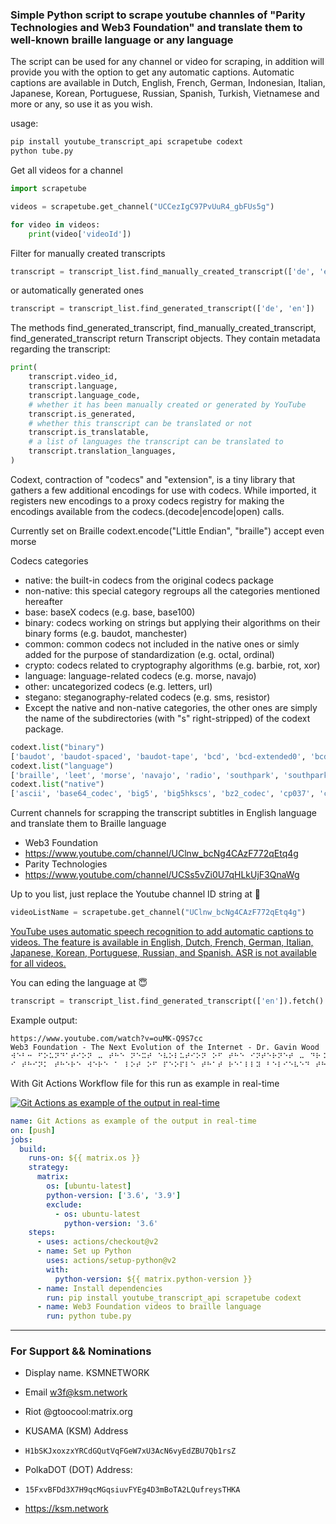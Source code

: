 ### Simple Python script to scrape youtube channles of "Parity Technologies and Web3 Foundation" and translate them to well-known braille language or any language

The script can be used for any channel or video for scraping, in addition will provide you with the option to get any automatic captions. Automatic captions are available in Dutch, English, French, German, Indonesian, Italian, Japanese, Korean, Portuguese, Russian, Spanish, Turkish, Vietnamese and more or any, so use it as you wish.

usage:
```python
pip install youtube_transcript_api scrapetube codext
python tube.py
```

Get all videos for a channel

```python
import scrapetube

videos = scrapetube.get_channel("UCCezIgC97PvUuR4_gbFUs5g")

for video in videos:
    print(video['videoId'])
```

Filter for manually created transcripts

```python
transcript = transcript_list.find_manually_created_transcript(['de', 'en'])
```
or automatically generated ones
```python
transcript = transcript_list.find_generated_transcript(['de', 'en'])
```

The methods find_generated_transcript, find_manually_created_transcript, find_generated_transcript return Transcript objects. They contain metadata regarding the transcript:
```python
print(
    transcript.video_id,
    transcript.language,
    transcript.language_code,
    # whether it has been manually created or generated by YouTube
    transcript.is_generated,
    # whether this transcript can be translated or not
    transcript.is_translatable,
    # a list of languages the transcript can be translated to
    transcript.translation_languages,
)
```

Codext, contraction of "codecs" and "extension", is a tiny library that gathers a few additional encodings for use with codecs. While imported, it registers new encodings to a proxy codecs registry for making the encodings available from the codecs.(decode|encode|open) calls.

Currently set on Braille codext.encode("Little Endian", "braille") accept even morse

Codecs categories

* native: the built-in codecs from the original codecs package
* non-native: this special category regroups all the categories mentioned hereafter
* base: baseX codecs (e.g. base, base100)
* binary: codecs working on strings but applying their algorithms on their binary forms (e.g. baudot, manchester)
* common: common codecs not included in the native ones or simly added for the purpose of standardization (e.g. octal, ordinal)
* crypto: codecs related to cryptography algorithms (e.g. barbie, rot, xor)
* language: language-related codecs (e.g. morse, navajo)
* other: uncategorized codecs (e.g. letters, url)
* stegano: steganography-related codecs (e.g. sms, resistor)
* Except the native and non-native categories, the other ones are simply the name of the subdirectories (with "s" right-stripped) of the codext package.

```python
codext.list("binary")
['baudot', 'baudot-spaced', 'baudot-tape', 'bcd', 'bcd-extended0', 'bcd-extended1', 'excess3', 'gray', 'manchester', 'manchester-inverted']
codext.list("language")
['braille', 'leet', 'morse', 'navajo', 'radio', 'southpark', 'southpark-icase', 'tom-tom']
codext.list("native")
['ascii', 'base64_codec', 'big5', 'big5hkscs', 'bz2_codec', 'cp037', 'cp273', 'cp424', 'cp437', 'cp500', 'cp775', 'cp850', 'cp852', 'cp855', 'cp857', 'cp858', 'cp860', 'cp861', 'cp862', 'cp863', ...]
```

Current channels for scrapping the transcript subtitles in English language and translate them to Braille language
* Web3 Foundation
* https://www.youtube.com/channel/UClnw_bcNg4CAzF772qEtq4g
* Parity Technologies
* https://www.youtube.com/channel/UCSs5vZi0U7qHLkUjF3QnaWg

Up to you list, just replace the Youtube channel ID string at :exploding_head:
```python
videoListName = scrapetube.get_channel("UClnw_bcNg4CAzF772qEtq4g")
```
[YouTube uses automatic speech recognition to add automatic captions to videos. The feature is available in English, Dutch, French, German, Italian, Japanese, Korean, Portuguese, Russian, and Spanish. ASR is not available for all videos.](https://support.google.com/youtube/answer/7296221?hl=en#:~:text=YouTube%20uses%20automatic%20speech%20recognition,not%20available%20for%20all%20videos.)

You can eding the language at :innocent:
```python
transcript = transcript_list.find_generated_transcript(['en']).fetch()
```
Example output:
```
https://www.youtube.com/watch?v=ouMK-Q9S7cc
Web3 Foundation - The Next Evolution of the Internet - Dr. Gavin Wood
⠺⠑⠃⠒⠀⠋⠕⠥⠝⠙⠁⠞⠊⠕⠝⠀⠤⠀⠞⠓⠑⠀⠝⠑⠭⠞⠀⠑⠧⠕⠇⠥⠞⠊⠕⠝⠀⠕⠋⠀⠞⠓⠑⠀⠊⠝⠞⠑⠗⠝⠑⠞⠀⠤⠀⠙⠗⠨⠀⠛⠁⠧⠊⠝⠀⠺⠕⠕⠙
⠊⠀⠞⠓⠊⠝⠅⠀⠞⠓⠑⠗⠑⠀⠺⠑⠗⠑⠀⠁⠀⠇⠕⠞⠀⠕⠋⠀⠏⠑⠕⠏⠇⠑⠀⠞⠓⠁⠞⠀⠗⠑⠁⠇⠇⠽⠀⠃⠑⠇⠊⠑⠧⠑⠙⠀⠞⠓⠑⠀⠊⠝⠞⠑⠗⠝⠑⠞⠀⠺⠁⠎⠀⠺⠁⠎⠀⠛⠕⠝⠝⠁⠀⠃⠑⠀⠁⠀⠞⠗⠁⠝⠎⠋⠕⠗⠍⠁⠞⠊⠧⠑⠀⠞⠑⠉⠓⠝⠕⠇⠕⠛⠽⠀⠋⠕⠗⠀⠎⠕⠉⠊⠑⠞⠽⠀⠁⠝⠙⠀⠊⠀⠞⠓⠊⠝⠅⠀⠺⠓⠁⠞⠀⠓⠁⠏⠏⠑⠝⠑⠙⠀⠺⠁⠎⠀⠞⠓⠑⠀⠊⠝⠞⠑⠗⠝⠑⠞⠀⠺⠁⠎⠀⠙⠑⠎⠊⠛⠝⠑⠙⠀⠊⠝⠀⠎⠥⠉⠓⠀⠁⠀⠺⠁⠽⠀⠞⠓⠁⠞⠀⠊⠞⠀⠁⠇⠇⠕⠺⠑⠙⠀⠊⠞⠀⠺⠁⠎⠀⠋⠇⠑⠭⠊⠃⠇⠑⠀⠊⠞⠀⠁⠇⠇⠕⠺⠑⠙⠀⠑⠭⠊⠎⠞⠊⠝⠛⠀⠎⠞⠗⠥⠉⠞⠥⠗⠑⠎⠀⠕⠋⠀⠎⠕⠉⠊⠑⠞⠽⠀⠑⠭⠊⠎⠞⠊⠝⠛⠀⠺⠁⠽⠎⠀⠕⠋⠀⠙⠕⠊⠝⠛⠀⠃⠥⠎⠊⠝⠑⠎⠎⠀⠞⠕⠀⠎⠊⠍⠏⠇⠽⠀⠍⠕⠧⠑⠀⠕⠧⠑⠗⠀⠕⠝⠞⠕⠀⠞⠓⠑⠀⠙⠊⠛⠊⠞⠁⠇⠀⠙⠕⠍⠁⠊⠝⠀⠎⠕⠀⠺⠓⠑⠝⠀⠺⠑⠀⠙⠕⠀⠃⠁⠝⠅⠊⠝⠛⠀⠕⠝⠀⠞⠓⠑⠀⠊⠝⠞⠑⠗⠝⠑⠞⠀⠺⠑⠀⠎⠞⠊⠇⠇⠀⠥⠎⠑⠀⠁⠀⠃⠁⠝⠅⠀⠺⠑⠀⠎⠞⠊⠇⠇⠀⠥⠎⠑⠀⠕⠥⠗⠀⠑⠭⠊⠎⠞⠊⠝⠛⠀⠃⠗⠊⠉⠅⠤⠁⠝⠙⠤⠍⠕⠗⠞⠁⠗⠀⠞⠗⠁⠙⠊⠞⠊⠕⠝⠁⠇⠀⠲⠴⠴⠀⠽⠑⠁⠗⠀⠕⠇⠙⠀⠃⠁⠝⠅⠊⠝⠛⠀⠕⠗⠛⠁⠝⠊⠵⠁⠞⠊⠕⠝⠀⠊⠞⠄⠎⠀⠚⠥⠎⠞⠀⠞⠓⠁⠞⠀⠺⠑⠀⠁⠉⠉⠑⠎⠎⠀⠞⠓⠑⠍⠀⠞⠓⠗⠕⠥⠛⠓⠀⠁⠀⠺⠑⠃⠀⠏⠁⠛⠑⠀⠊⠞⠀⠓⠁⠎⠝⠄⠞⠀⠗⠑⠁⠇⠇⠽⠀⠁⠇⠞⠑⠗⠑⠙⠀⠎⠕⠉⠊⠑⠞⠽⠀⠊⠞⠀⠗⠑⠁⠇⠇⠽⠀⠺⠁⠎⠝⠄⠞⠀⠞⠗⠁⠝⠎⠋⠕⠗⠍⠁⠞⠊⠧⠑⠀⠁⠝⠙⠀⠊⠀⠞⠓⠊⠝⠅⠀⠞⠓⠁⠞⠄⠎⠀⠞⠓⠁⠞⠄⠎⠀⠑⠧⠑⠗⠍⠕⠗⠑⠀⠉⠇⠑⠁⠗⠀⠺⠓⠑⠝⠀⠺⠑⠀⠺⠓⠑⠝⠀⠺⠑⠀⠞⠓⠊⠝⠅⠀⠁⠃⠕⠥⠞⠀⠋⠁⠉⠑⠃⠕⠕⠅⠀⠁⠝⠙⠀⠺⠑⠀⠞⠓⠊⠝⠅⠀⠁⠃⠕⠥⠞⠀⠛⠕⠕⠛⠇⠑⠀⠞⠓⠑⠎⠑⠀⠁⠗⠑⠀⠝⠕⠞⠀⠝⠑⠺⠀⠺⠁⠽⠎⠀⠕⠋⠀⠺⠕⠗⠅⠊⠝⠛⠀⠝⠑⠺⠀⠺⠁⠽⠎⠀⠕⠋⠀⠏⠑⠕⠏⠇⠑⠀⠺⠕⠗⠅⠊⠝⠛⠀⠞⠕⠛⠑⠞⠓⠑⠗⠀⠊⠝⠀⠗⠑⠁⠇⠊⠞⠽⠀⠞⠓⠑⠽⠄⠗⠑⠀⠞⠓⠑⠀⠎⠁⠍⠑⠀⠅⠊⠝⠙⠎⠀⠕⠋⠀⠎⠞⠗⠥⠉⠞⠥⠗⠑⠎⠀⠞⠓⠁⠞⠀⠞⠓⠑⠀⠎⠁⠍⠑⠀⠓⠊⠑⠗⠁⠗⠉⠓⠊⠉⠁⠇⠀⠕⠗⠛⠁⠝⠊⠵⠁⠞⠊⠕⠝⠎⠀⠞⠓⠁⠞⠀⠓⠁⠧⠑⠀⠞⠓⠑⠀⠎⠁⠍⠑⠀⠉⠑⠝⠞⠗⠁⠇⠊⠵⠑⠙⠀⠃⠁⠝⠅⠀⠁⠉⠉⠕⠥⠝⠞⠎⠀⠞⠓⠁⠞⠀⠓⠁⠧⠑⠀⠞⠓⠑⠀⠎⠁⠍⠑⠀⠎⠕⠗⠞⠀⠕⠋⠀⠍⠥⠇⠞⠊⠝⠁⠞⠊⠕⠝⠁⠇⠀⠎⠞⠗⠥⠉⠞⠥⠗⠑⠀⠁⠎⠀⠁⠇⠇⠀⠕⠋⠀⠞⠓⠑⠀⠧⠁⠗⠊⠕⠥⠎⠀⠕⠞⠓⠑⠗⠀⠋⠕⠗⠞⠥⠝⠑⠀⠢⠴⠴⠀⠉⠕⠗⠏⠕⠗⠁⠞⠑⠀⠉⠕⠍⠏⠁⠝⠊⠑⠎⠀⠊⠝⠀⠗⠑⠁⠇⠊⠞⠽⠀⠞⠕⠀⠉⠓⠁⠝⠛⠑⠀⠎⠕⠉⠊⠑⠞⠽⠀⠺⠑⠀⠗⠑⠁⠇⠇⠽⠀⠝⠑⠑⠙⠀⠞⠕⠀⠙⠕⠀⠎⠕⠍⠑⠞⠓⠊⠝⠛⠀⠃⠑⠞⠞⠑⠗⠀⠞⠓⠁⠝⠀⠉⠗⠑⠁⠞⠊⠝⠛⠀⠞⠑⠉⠓⠝⠕⠇⠕⠛⠊⠑⠎⠀⠞⠓⠁⠞⠀⠚⠥⠎⠞⠀⠁⠇⠇⠕⠺⠀⠥⠎⠀⠞⠕⠀⠍⠊⠗⠗⠕⠗⠀⠓⠕⠺⠀⠎⠕⠉⠊⠑⠞⠽⠀⠺⠕⠗⠅⠎⠀⠁⠝⠽⠺⠁⠽⠀⠺⠑⠀⠝⠑⠑⠙⠀⠞⠕⠀⠉⠗⠑⠁⠞⠑⠀⠞⠑⠉⠓⠝⠕⠇⠕⠛⠊⠑⠎⠀⠞⠓⠁⠞⠀⠋⠕⠗⠛⠑⠀⠝⠑⠺⠀⠺⠁⠽⠎⠀⠕⠋⠀⠃⠑⠊⠝⠛⠀⠁⠃⠇⠑⠀⠞⠕⠀⠺⠕⠗⠅⠀⠺⠊⠞⠓⠀⠑⠁⠉⠓⠀⠕⠞⠓⠑⠗⠀⠁⠝⠙⠀⠞⠓⠁⠞⠄⠎⠀⠙⠊⠋⠋⠑⠗⠑⠝⠞⠀⠞⠕⠀⠝⠑⠺⠀⠺⠁⠽⠎⠀⠕⠋⠀⠃⠑⠊⠝⠛⠀⠁⠃⠇⠑⠀⠞⠕⠀⠉⠕⠍⠍⠥⠝⠊⠉⠁⠞⠑⠀⠺⠊⠞⠓⠀⠑⠁⠉⠓⠀⠕⠞⠓⠑⠗⠀⠊⠞⠄⠎⠀⠁⠇⠎⠕⠀⠛⠕⠞⠀⠞⠕⠀⠃⠑⠀⠝⠑⠺⠀⠺⠁⠽⠎⠀⠕⠋⠀⠃⠑⠊⠝⠛⠀⠁⠃⠇⠑⠀⠞⠕⠀⠕⠗⠛⠁⠝⠊⠵⠑⠀⠁⠝⠙⠀⠞⠗⠥⠎⠞⠀⠞⠓⠁⠞⠀⠑⠁⠉⠓⠀⠕⠞⠓⠑⠗⠀⠊⠎⠀⠛⠕⠊⠝⠛⠀⠞⠕⠀⠙⠕⠀⠺⠓⠁⠞⠀⠺⠓⠁⠞⠀⠞⠓⠑⠽⠀⠝⠑⠑⠙⠀⠞⠕⠀⠙⠕⠀⠊⠝⠀⠕⠗⠙⠑⠗⠀⠞⠕⠀⠓⠁⠧⠑⠀⠎⠕⠍⠑⠀⠎⠕⠗⠞⠀⠕⠋⠀⠎⠓⠁⠗⠑⠙⠀⠉⠕⠝⠉⠇⠥⠎⠊⠕⠝⠀⠕⠗⠀⠗⠁⠍⠊⠋⠊⠉⠁⠞⠊⠕⠝⠀⠞⠕⠀⠞⠓⠑⠀⠉⠕⠕⠏⠑⠗⠁⠞⠊⠕⠝⠀⠁⠝⠙⠀⠞⠓⠁⠞⠄⠎⠀⠗⠑⠁⠇⠇⠽⠀⠁⠀⠃⠊⠛⠀⠉⠕⠍⠏⠕⠝⠑⠝⠞⠀⠕⠋⠀⠺⠑⠃⠀⠒⠀⠺⠑⠃⠀⠒⠀⠊⠎⠀⠗⠑⠁⠇⠇⠽⠀⠁⠃⠕⠥⠞⠀⠁⠇⠇⠕⠺⠊⠝⠛⠀⠏⠑⠕⠏⠇⠑⠀⠞⠕⠀⠉⠕⠍⠑⠀⠞⠕⠛⠑⠞⠓⠑⠗⠀⠁⠝⠙⠀⠉⠕⠕⠗⠙⠊⠝⠁⠞⠑⠀⠞⠓⠑⠊⠗⠀⠑⠋⠋⠕⠗⠞⠎⠀⠋⠕⠗⠀⠎⠕⠍⠑⠞⠓⠊⠝⠛⠀⠛⠗⠑⠁⠞⠑⠗⠀⠞⠓⠑⠀⠞⠓⠁⠝⠀⠞⠓⠑⠀⠎⠥⠍⠀⠕⠋⠀⠊⠞⠎⠀⠏⠁⠗⠞⠎⠀⠪⠍⠥⠎⠊⠉⠻
```

With Git Actions Workflow file for this run as example in real-time

[![Git Actions as example of the output in real-time](https://github.com/ksmnetwork/youtube-translator/actions/workflows/python-app.yml/badge.svg?branch=main)](https://github.com/ksmnetwork/youtube-translator/actions/workflows/python-app.yml)

```yaml
name: Git Actions as example of the output in real-time
on: [push]
jobs:
  build:
    runs-on: ${{ matrix.os }}
    strategy:
      matrix:
        os: [ubuntu-latest]
        python-version: ['3.6', '3.9']
        exclude:
          - os: ubuntu-latest
            python-version: '3.6'
    steps:
      - uses: actions/checkout@v2
      - name: Set up Python
        uses: actions/setup-python@v2
        with:
          python-version: ${{ matrix.python-version }}
      - name: Install dependencies 
        run: pip install youtube_transcript_api scrapetube codext
      - name: Web3 Foundation videos to braille language 
        run: python tube.py
```

---
### For Support && Nominations #
* Display name. KSMNETWORK 
* Email w3f@ksm.network
* Riot @gtoocool:matrix.org

* KUSAMA (KSM) Address
* ```H1bSKJxoxzxYRCdGQutVqFGeW7xU3AcN6vyEdZBU7Qb1rsZ```

* PolkaDOT (DOT) Address:
* ```15FxvBFDd3X7H9qcMGqsiuvFYEg4D3mBoTA2LQufreysTHKA```

* https://ksm.network

